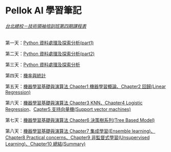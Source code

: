 # Pellok AI 學習筆記

###### [台北總校－技術領袖培訓班第四期課程表](http://class.aiacademy.tw/calendar-at081/)

第一天：[Python 資料處理及探索分析\(part1\)](https://docs.google.com/presentation/d/1FlJ-JgEmxYVvs8frjq-6Rtk-J3ljpyOvPJ6JLmPPG0U/edit?usp=sharing)

第二天：[Python 資料處理及探索分析\(part2\)](https://docs.google.com/presentation/d/1STAPsBuiZlgqQGTDbik01fSy2HdA1OgrvD--pD-hj5o/edit?usp=sharing)

第三天：[Python 資料處理及探索分析](https://docs.google.com/presentation/d/1Ebg1qfQPG8hjq-6VlLdrHgGpPOFoYPFC3GG4qRgDBbI/edit?usp=sharing)

第四天：[機率與統計](https://docs.google.com/presentation/d/1UuI6htrDsBq5MlhtutA1yqIPNLvC_ebQxGNLKYGCURc/edit?usp=sharing)

第五天：[機器學習基礎與演算法 Chapter1 機器學習概論、Chapter2 回歸\(Linear Regression\)](https://docs.google.com/presentation/d/1g9082dVuDxyPAHJaq4nXcn5PWf20ZRlDkeUjPMgr5Z4/edit)

第六天：[機器學習基礎與演算法 Chapter3 KNN、Chapter4 Logistic Regression](https://docs.google.com/presentation/d/1xrZFC3O-xfWRh7w0ou33oW_9iK7DwOCyMisR1ClyYmg/edit#slide=id.p1)、[Capter5 支持向量機\(Support vector machines\)](https://docs.google.com/presentation/d/1Vdp5e4RlDxNlL8fQS5wEP7xME79v5qmI3bJ3ZmNE5zM/edit#slide=id.p1)

第七天：[機器學習基礎與演算法 Chapter6 決策樹系列\(Tree Based Model\)](https://docs.google.com/presentation/d/1tToWm7XmmwINPqCMxNP8fUBJXxO9rcQB5vGwz--njpg/edit#slide=id.p1)

第八天：[機器學習基礎與演算法 Chapter7 集成學習\(Ensemble learning\)、Chapter8 Practical concerns、](https://docs.google.com/presentation/d/12rnECA-on7yaGl9T8d9nVZP4nFuG16fkXRDlKaY0fBw/edit#slide=id.p1)[Chapter9 非監督式學習\(Unsupervised Learning\)、Chapter10 總結\(Summary\)](https://docs.google.com/presentation/d/1UsGlWzamtM9cIaJOYwPEle4Y3SyQkMa0dV7s0kxUDVg/edit#slide=id.p1)



